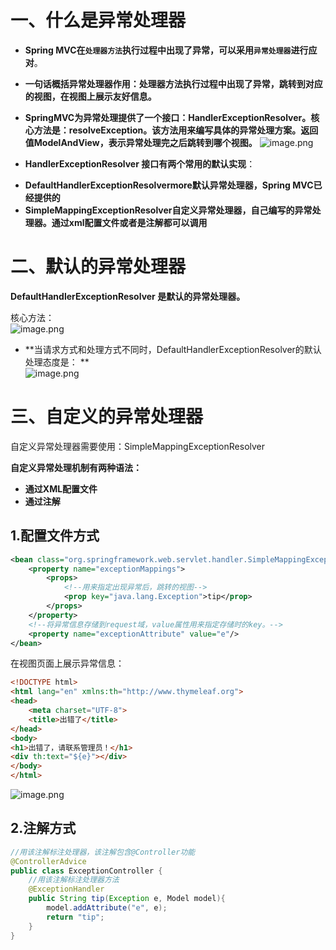 
# 一、什么是异常处理器
* **Spring MVC在`处理器方法`执行过程中出现了异常，可以采用`异常处理器`进行应对**。
* **一句话概括异常处理器作用：处理器方法执行过程中出现了异常，跳转到对应的视图，在视图上展示友好信息。**
* **SpringMVC为异常处理提供了一个接口：HandlerExceptionResolver。核心方法是：resolveException。该方法用来编写具体的异常处理方案。返回值ModelAndView，表示异常处理完之后跳转到哪个视图。**
![image.png](https://cdn.nlark.com/yuque/0/2024/png/21376908/1711683439894-1af197f8-20d1-401b-8704-11d51b131670.png#averageHue=%232b2b2b&clientId=ub7b14d45-23d4-4&from=paste&height=430&id=uf9c002eb&originHeight=430&originWidth=1165&originalType=binary&ratio=1&rotation=0&showTitle=false&size=52233&status=done&style=none&taskId=ueec253ce-ae3e-49a9-90e2-ef3abf20fa0&title=&width=1165)

* **HandlerExceptionResolver 接口有两个常用的默认实现**：
- **DefaultHandlerExceptionResolvermore默认异常处理器，Spring MVC已经提供的**
- **SimpleMappingExceptionResolver自定义异常处理器，自己编写的异常处理器。通过xml配置文件或者是注解都可以调用**

# 二、默认的异常处理器
**DefaultHandlerExceptionResolver 是默认的异常处理器。**

核心方法：  
![image.png](https://cdn.nlark.com/yuque/0/2024/png/21376908/1711683759071-a2b84ecf-92c8-46e2-a040-8b5c113446f2.png#averageHue=%232e2c2b&clientId=ub7b14d45-23d4-4&from=paste&height=409&id=u1bc95b7f&originHeight=409&originWidth=1115&originalType=binary&ratio=1&rotation=0&showTitle=false&size=60225&status=done&style=none&taskId=u22928c03-b4fe-4255-8e57-ad80c0db6f9&title=&width=1115)
* **当请求方式和处理方式不同时，DefaultHandlerExceptionResolver的默认处理态度是：  **  
![image.png](https://cdn.nlark.com/yuque/0/2024/png/21376908/1711683899955-8f7b2a54-716a-4b36-8550-e4630f695bca.png#averageHue=%23e8ca98&clientId=ub7b14d45-23d4-4&from=paste&height=267&id=uf6787e7a&originHeight=267&originWidth=557&originalType=binary&ratio=1&rotation=0&showTitle=false&size=21475&status=done&style=none&taskId=ud374e52e-e039-4413-9b32-2fff0148851&title=&width=557)


# 三、自定义的异常处理器
自定义异常处理器需要使用：SimpleMappingExceptionResolver

**自定义异常处理机制有两种语法：**
- **通过XML配置文件**
- **通过注解**
## 1.配置文件方式
```xml
<bean class="org.springframework.web.servlet.handler.SimpleMappingExceptionResolver">
    <property name="exceptionMappings">
        <props>
            <!--用来指定出现异常后，跳转的视图-->
            <prop key="java.lang.Exception">tip</prop>
        </props>
    </property>
    <!--将异常信息存储到request域，value属性用来指定存储时的key。-->
    <property name="exceptionAttribute" value="e"/>
</bean>
```
在视图页面上展示异常信息：
```html
<!DOCTYPE html>
<html lang="en" xmlns:th="http://www.thymeleaf.org">
<head>
    <meta charset="UTF-8">
    <title>出错了</title>
</head>
<body>
<h1>出错了，请联系管理员！</h1>
<div th:text="${e}"></div>
</body>
</html>
```
![image.png](https://cdn.nlark.com/yuque/0/2024/png/21376908/1711684183329-eb0e9b03-4d1d-442e-9d6b-22384e3bd776.png#averageHue=%23f4f3f1&clientId=ub7b14d45-23d4-4&from=paste&height=187&id=u1cc798bf&originHeight=187&originWidth=977&originalType=binary&ratio=1&rotation=0&showTitle=false&size=18511&status=done&style=shadow&taskId=u33872f8b-2fb5-42a2-b5c3-ed9c3a69c95&title=&width=977)


## 2.注解方式
```java
//用该注解标注处理器，该注解包含@Controller功能
@ControllerAdvice
public class ExceptionController {
	//用该注解标注处理器方法
    @ExceptionHandler
    public String tip(Exception e, Model model){
        model.addAttribute("e", e);
        return "tip";
    }
}
```



